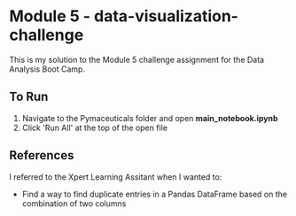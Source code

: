 # Module 5 - data-visualization-challenge
This is my solution to the Module 5 challenge assignment for the Data Analysis Boot Camp.

## To Run 
1. Navigate to the Pymaceuticals folder and open **main_notebook.ipynb**
2. Click 'Run All' at the top of the open file

## References
I referred to the Xpert Learning Assitant when I wanted to:
* Find a way to find duplicate entries in a Pandas DataFrame based on the combination of two columns
